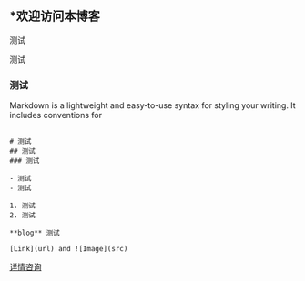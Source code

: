 ## *欢迎访问本博客

测试

测试

### 测试

Markdown is a lightweight and easy-to-use syntax for styling your writing. It includes conventions for

```测试

# 测试
## 测试
### 测试

- 测试
- 测试

1. 测试
2. 测试

**blog** 测试

[Link](url) and ![Image](src)
```
[详情咨询](http://github.com/jamesyangget)
